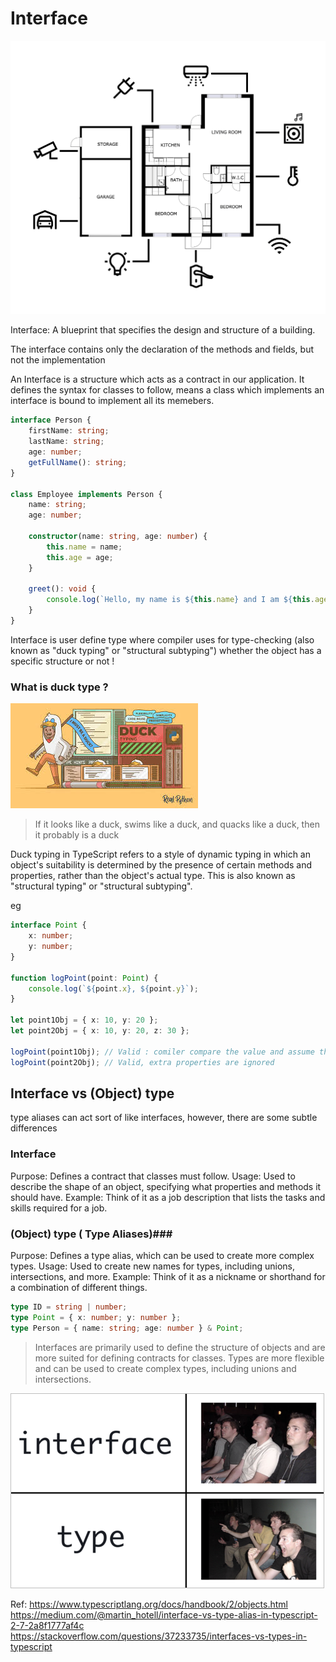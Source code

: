 # Interface #

![alt text](asset/interface.png)

Interface: A blueprint that specifies the design and structure of a building.

The interface contains only the declaration of the methods and fields, but not the implementation

An Interface is a structure which acts as a contract in our application. It defines the syntax for classes to follow, means a class which implements an interface is bound to implement all its memebers. 


```typescript repl+
interface Person {
    firstName: string;
    lastName: string;
    age: number;
    getFullName(): string;
}

class Employee implements Person {
    name: string;
    age: number;
    
    constructor(name: string, age: number) {
        this.name = name;
        this.age = age;
    }

    greet(): void {
        console.log(`Hello, my name is ${this.name} and I am ${this.age} years old.`);
    }
}
```

Interface is user define type where compiler uses for type-checking (also known as "duck typing" or "structural subtyping") whether the object has a specific structure or not !

### What is duck type ? ###
![alt text](asset/download.jfif)

>If it looks like a duck, swims like a duck, and quacks like a duck, then it probably is a duck

Duck typing in TypeScript refers to a style of dynamic typing in which an object's suitability is determined by the presence of certain methods and properties, rather than the object's actual type. This is also known as "structural typing" or "structural subtyping".

eg

```typescript repl+
interface Point {
    x: number;
    y: number;
}

function logPoint(point: Point) {
    console.log(`${point.x}, ${point.y}`);
}

let point1Obj = { x: 10, y: 20 };
let point2Obj = { x: 10, y: 20, z: 30 };

logPoint(point1Obj); // Valid : comiler compare the value and assume the type 
logPoint(point2Obj); // Valid, extra properties are ignored
```


## Interface vs (Object) type  ##

type aliases can act sort of like interfaces, however, there are some subtle differences

### Interface ###
Purpose: Defines a contract that classes must follow.
Usage: Used to describe the shape of an object, specifying what properties and methods it should have.
Example: Think of it as a job description that lists the tasks and skills required for a job.

### (Object) type ( Type Aliases)###
Purpose: Defines a type alias, which can be used to create more complex types.
Usage: Used to create new names for types, including unions, intersections, and more.
Example: Think of it as a nickname or shorthand for a combination of different things.

```typescript repl+
type ID = string | number;
type Point = { x: number; y: number };
type Person = { name: string; age: number } & Point;
```

>Interfaces are primarily used to define the structure of objects and are more suited for defining contracts for classes.
Types are more flexible and can be used to create complex types, including unions and intersections.

![alt text](asset/better-typescript-types.png)

Ref:
https://www.typescriptlang.org/docs/handbook/2/objects.html
https://medium.com/@martin_hotell/interface-vs-type-alias-in-typescript-2-7-2a8f1777af4c
https://stackoverflow.com/questions/37233735/interfaces-vs-types-in-typescript

>
